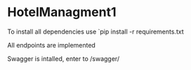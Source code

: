 # HotelManagment1

To install all dependencies use `pip install -r requirements.txt

All endpoints are implemented 

Swagger is intalled, enter to /swagger/
